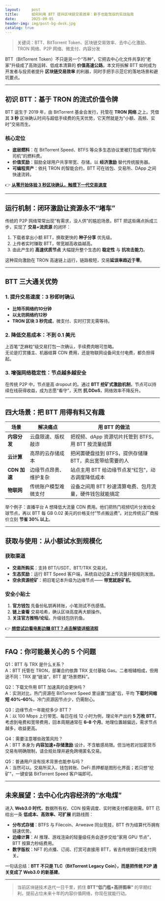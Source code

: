 ```yaml
---
layout:     post
title:      如何利用 BTT 提升区块链交易效率：新手也能驾驭的实战指南
date:       2025-09-05
header-img: img/post-bg-desk.jpg
catalog: true
---
```


> 关键词：BTT、BitTorrent Token、区块链交易效率、去中心化激励、TRON 网络、P2P 网络、微支付、内容分发

BTT（BitTorrent Token）不只是另一个“币种”，它把去中心化文件共享的“老家”升级成了高效运转、低成本清算的 **价值高速公路**。本文将拆解 BTT 如何成为开发者与投资者提升 **区块链交易效率** 的利器，同时手把手示范它的落地场景和避坑要点。

---

## 初识 BTT：基于 TRON 的流式价值令牌

BTT 诞生于 2019 年，由 BitTorrent 基金会发行，托管在 **TRON 网络** 之上。凭借其 **3 秒** 区块确认时间与超低手续费的先天优势，它天然就是为“小额、高频、实时”交易而生。

### 核心定位
- **底层燃料**：在 BitTorrent Speed、BTFS 等众多生态协议里被打包成“网约车司机”的燃料费。
- **价值奖励**：鼓励全球用户共享带宽、存储，以 **经济激励** 替代传统服务器。
- **可编程资产**：依托 TRON 的智能合约，BTT 可在钱包、交易所、DApp 之间快速流转。

👉 [**从零开始体验 3 秒区块确认，触摸下一代交易速度**](https://okxdog.com/)

---

## 运行机制：闭环激励让资源永不“堵车”

传统的 P2P 网络常常出现“有需求，没人供”的尴尬场景。BTT 把这些痛点拆成三步，实现了 **交易+流资源** 的闭环：

1. 下载者拿出小额 BTT，换取更快的 **种子分享** 优先级。  
2. 上传者实时赚取 BTT，带宽越高收益越高。  
3. 由此产生的 **高速优质节点** 大幅提升整个生态的 **稳定性** 与 **抗攻击能力**。

这种双向激励在 TRON 高速链上运行，链路极短，交易**延误率趋近于零**。

---

## BTT 三大通关优势

### 1. 提升交易速度：3 秒即时确认
- **比特币网络约10分钟**  
- **以太坊网络约12秒**  
- **TRON 区块 3 秒完成**，微支付、实时打赏无需等待。

### 2. 降低交易成本：不到 0.1 美元
上百笔“芝麻粒”级交易打包一次确认，手续费肉眼可忽略。  
无论是打赏播主、机器结算 CDN 费用，还是物联网设备间支付电费，都负担得起。

### 3. 增强网络稳定性：节点越多越安全
在传统 P2P 中，节点是高 dropout 的。通过 **BTT 挖矿式激励机制**，节点可以持续在线获得收益，成为志愿“看守”，天然 **抗 DDoS**，网络效率不降反升。

---

## 四大场景：把 BTT 用得有料又有趣

| 场景 | 解决痛点 | 用 BTT 的做法 |
| --- | --- | --- |
| **内容分发** | 云盘限速、版权敲诈 | 把视频、dApp 资源切片托管到 BTFS，用 BTT 按流量结算 |
| **云计算** | 高昂的云存储成本 | 把闲置硬盘挂到 BTFS，提供存储赚 BTT，卖出宽带给需要的人 |
| **CDN 加速** | 边缘节点昂贵、维护复杂 | 站点主用 BTT 给边缘节点发“红包”，动态调度降低成本 |
| **物联网** | 传统账户模型难微支付 | 设备之间用 BTT 秒速清算电费、包月流量，硬件钱包就能搞定 |

举个例子：直播平台 A 想降低大流量 CDN 费用。他们把热门视频切片分发给全球节点，再以 BTT 每 GB 0.02 美元的价格支付“节点搬运费”。对比传统云厂商报价立刻 **节省 30% 以上**。

---

## 获取与使用：从小额试水到规模化

### 获取渠道
- **交易所购买**：支持 BTT/USDT、BTT/TRX 交易对。
- **生态奖励**：运行 BTT Speed 客户端，系统自动记录上传流量并按规则发放。
- **空余资源挖矿**：把旧笔记本升级为边缘节点—— **带宽就是矿机**。

### 安全小贴士
1. **官方钱包** 先备份私钥再转账，小笔测试不伤感情。  
2. **链上查看** 交易哈希，确认区块高度再大额操作。  
3. **关注官方推特/论坛**，升级钱包防钓鱼。

👉 [**想尝试边看电影边赚 BTT？点击解锁详细流程**](https://okxdog.com/)

---

## FAQ：你可能最关心的 5 个问题

Q1：BTT 与 TRX 是什么关系？  
A：BTT 托管在 TRON，部署合约依靠 TRX 支付基础 Gas。二者相辅相成，但用途不同：TRX 是“链油”，BTT 是“场景燃料”。

Q2：下载文件用 BTT 加速真的会更快吗？  
A：实测对比，热门资源在 BitTorrent Speed 里设置“加速”后，平均 **下载时间缩短 40%–60%**。冷门资源因节点少，仍需耐心。

Q3：边缘节点一年能挖多少 BTT？  
A：以 100 Mbps 上行带宽、每日在线 12 小时为例，理论年产出约 **5 万枚 BTT**。考虑到电费和宽带费用，回本周期通常在 **6–8 个月**。地理位置越偏远，需求节点越多，收益更高。

Q4：需要注意哪些政策风险？  
A：BTT 本身为 **内容加速+存储激励** 设计，不含敏感局限。但当地若对加密货币交易有明确限制，请合规处理并避免跨境匿名交易。

Q5：普通用户没有技术背景也能参与吗？  
A：当然可以。交易所买入、钱包转账、DeFi 质押都是图形化界面；若只想“挖矿”，一键安装 BitTorrent Speed 客户端即可。

---

## 未来展望：去中心化内容经济的“水电煤”

进入 **Web3.0 时代**，数据所有权、CDN 按需调度、实时微支付都是刚需。BTT 已给出一条 **低成本、高效率、可扩展** 的路线图：

- **分布式存储**：BTFS 与 Filecoin、Arweave 同台竞技，BTT 作为结算代币拥有链速优势。  
- **边缘计算**：AI 推理、游戏渲染的轻量级任务会逐步交给“家用 GPU 节点”，BTT 按算力秒结费用。  
- **数字版权**：NFT 的点播、订阅、打赏可直接用 BTT，省去传统银行或支付网关。

一句话总结：**BTT 不只是 TLC（BitTorrent Legacy Coin），而是把传统 P2P 通关变成了 Web3.0 的新基建**。

---

> 当前区块链技术迭代一日千里，抓住 **BTT“低门槛+高拼图率”** 的早期红利，提前占位未来十年的内容价值网络，你现在就能行动。